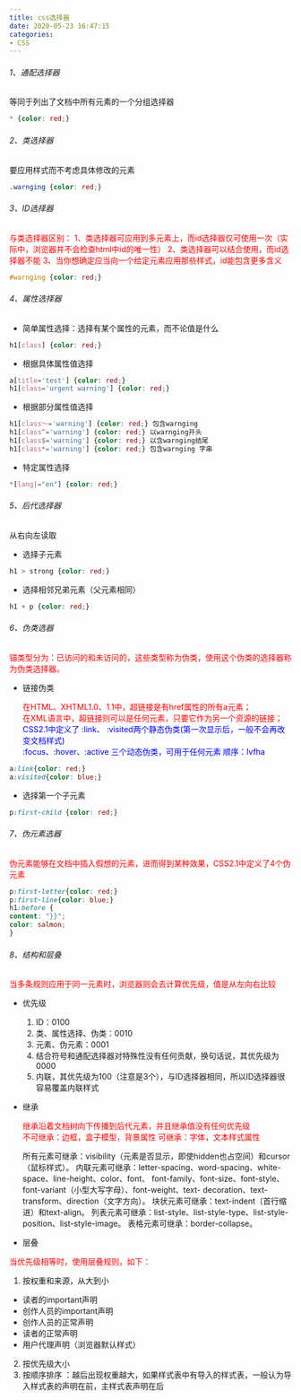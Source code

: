 ```yaml
---
title: css选择器
date: 2020-05-23 16:47:15
categories: 
- CSS
---
```


######  1、通配选择器
等同于列出了文档中所有元素的一个分组选择器
```css
* {color: red;}  
```
######  2、类选择器
要应用样式而不考虑具体修改的元素
```css
.warnging {color: red;}  
```
######  3、ID选择器
<font color=red>
与类选择器区别：
1、类选择器可应用到多元素上，而id选择器仅可使用一次（实际中，浏览器并不会检查html中id的唯一性）
2、类选择器可以结合使用，而id选择器不能
3、当你想确定应当向一个给定元素应用那些样式，id能包含更多含义
</font>

```css
#warnging {color: red;}  
```
######  4、属性选择器

-  简单属性选择：选择有某个属性的元素，而不论值是什么
```css
h1[class] {color: red;}  
```
-  根据具体属性值选择
```css
a[title='test'] {color: red;}  
h1[class='urgent warning'] {color: red;}
```
-  根据部分属性值选择
```css 
h1[class～='warning'] {color: red;} 包含warnging
h1[class^='warning'] {color: red;} 以warnging开头
h1[class$='warning'] {color: red;} 以含warnging结尾
h1[class*='warning'] {color: red;} 包含warnging 字串
```
-  特定属性选择
```css 
*[lang|="en"] {color: red;}
```
######  5、后代选择器
从右向左读取
-  选择子元素
```css
h1 > strong {color: red;}  
```
-  选择相邻兄弟元素（父元素相同）
```css
h1 + p {color: red;} 
```
######  6、伪类选器

<font color=red>
    锚类型分为：已访问的和未访问的，这些类型称为伪类，使用这个伪类的选择器称为伪类选择器。
</font>

-  链接伪类

    <font color=red>
    在HTML、XHTML1.0、1.1中，超链接是有href属性的所有a元素；</br>
    在XML语言中，超链接则可以是任何元素，只要它作为另一个资源的链接；
    </font>

    <font color=blue>
    CSS2.1中定义了 :link、 :visited两个静态伪类(第一次显示后，一般不会再改变文档样式)</br>
    :focus、:hover、:active 三个动态伪类，可用于任何元素
    顺序：lvfha
    </font>
```css
a:link{color: red;}  
a:visited{color: blue;} 
```
-  选择第一个子元素
```css
p:first-child {color: red;} 
```
###### 7、伪元素选器

<font color=red>
    伪元素能够在文档中插入假想的元素，进而得到某种效果，CSS2.1中定义了4个伪元素
</font>

```css
p:first-letter{color: red;}  
p:first-line{color: blue;}
h1:before {
content: "}}";
color: salmon;
} 
```

######  8、结构和层叠

<font color=red>
  当多条规则应用于同一元素时，浏览器则会去计算优先级，值是从左向右比较
</font>

-  优先级
    1. ID：0100
    2. 类、属性选择、伪类：0010
    3. 元素、伪元素：0001
    4. 结合符号和通配选择器对特殊性没有任何贡献，换句话说，其优先级为0000
    5. 内联，其优先级为100（注意是3个），与ID选择器相同，所以ID选择器很容易覆盖内联样式
    
-  继承
 
   <font color=red>
      继承沿着文档树向下传播到后代元素，并且继承值没有任何优先级<br/>
      不可继承：边框，盒子模型，背景属性
      可继承：字体，文本样式属性
   </font>
   
   所有元素可继承：visibility（元素是否显示，即使hidden也占空间）和cursor（鼠标样式）。
   内联元素可继承：letter-spacing、word-spacing、white-space、line-height、color、font、 font-family、font-size、font-style、font-variant（小型大写字母）、font-weight、text- decoration、text-transform、direction（文字方向）。
   块状元素可继承：text-indent（首行缩进）和text-align。
   列表元素可继承：list-style、list-style-type、list-style-position、list-style-image。
   表格元素可继承：border-collapse。
   
-  层叠

  <font color=red>
     当优先级相等时，使用层叠规则，如下：
  </font>
  
  1. 按权重和来源，从大到小
  -  读者的important声明
  -  创作人员的important声明
  -  创作人员的正常声明
  -  读者的正常声明
  -  用户代理声明（浏览器默认样式）
  2. 按优先级大小
  3. 按顺序排序 ：越后出现权重越大，如果样式表中有导入的样式表，一般认为导入样式表的声明在前，主样式表声明在后
